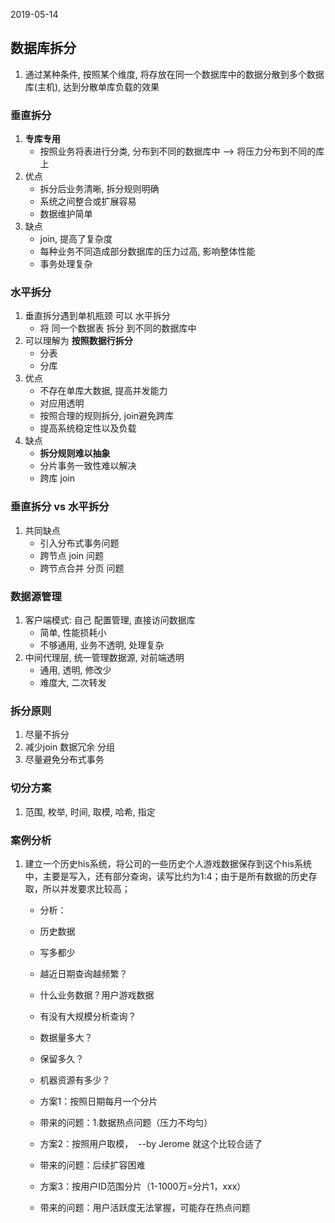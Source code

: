 2019-05-14

## 数据库拆分
1. 通过某种条件, 按照某个维度, 将存放在同一个数据库中的数据分散到多个数据库(主机), 达到分散单库负载的效果

### 垂直拆分
1. **专库专用**
    - 按照业务将表进行分类, 分布到不同的数据库中 --> 将压力分布到不同的库上
2. 优点
    - 拆分后业务清晰, 拆分规则明确
    - 系统之间整合或扩展容易
    - 数据维护简单
3. 缺点
    - join, 提高了复杂度
    - 每种业务不同造成部分数据库的压力过高, 影响整体性能
    - 事务处理复杂
    

### 水平拆分
1. 垂直拆分遇到单机瓶颈 可以 水平拆分
    - 将 同一个数据表 拆分 到不同的数据库中
2. 可以理解为 **按照数据行拆分**
    - 分表
    - 分库
3. 优点
    - 不存在单库大数据, 提高并发能力
    - 对应用透明
    - 按照合理的规则拆分, join避免跨库
    - 提高系统稳定性以及负载
4. 缺点
    - **拆分规则难以抽象**
    - 分片事务一致性难以解决
    - 跨库 join

### 垂直拆分 vs 水平拆分
1. 共同缺点
    - 引入分布式事务问题
    - 跨节点 join 问题
    - 跨节点合并 分页 问题

### 数据源管理
1. 客户端模式: 自己 配置管理, 直接访问数据库
    - 简单, 性能损耗小
    - 不够通用, 业务不透明, 处理复杂
2. 中间代理层, 统一管理数据源, 对前端透明
    - 通用, 透明, 修改少
    - 难度大, 二次转发

### 拆分原则
1. 尽量不拆分
2. 减少join 数据冗余 分组
3. 尽量避免分布式事务

### 切分方案
1. 范围, 枚举, 时间, 取模, 哈希, 指定

### 案例分析
1. 建立一个历史his系统，将公司的一些历史个人游戏数据保存到这个his系统中，主要是写入，还有部分查询，读写比约为1:4；由于是所有数据的历史存取，所以并发要求比较高； 
    - 分析：
    - 历史数据
    - 写多都少
    - 越近日期查询越频繁？
    - 什么业务数据？用户游戏数据
    - 有没有大规模分析查询？
    - 数据量多大？
    - 保留多久？
    - 机器资源有多少？
   
   - 方案1：按照日期每月一个分片
   - 带来的问题：1.数据热点问题（压力不均匀）
   - 方案2：按照用户取模，  --by Jerome 就这个比较合适了
   - 带来的问题：后续扩容困难
   - 方案3：按用户ID范围分片（1-1000万=分片1，xxx）
   - 带来的问题：用户活跃度无法掌握，可能存在热点问题

    
   